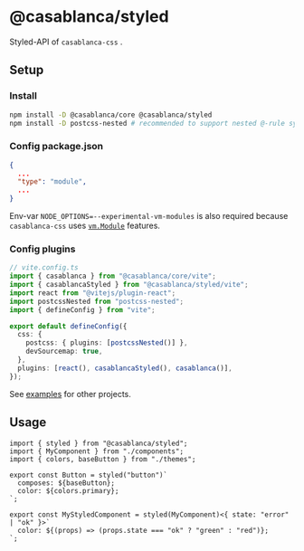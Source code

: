 # @casablanca/styled

Styled-API of `casablanca-css` .

## Setup

### Install

```sh
npm install -D @casablanca/core @casablanca/styled
npm install -D postcss-nested # recommended to support nested @-rule syntax
```

### Config package.json

```json
{
  ...
  "type": "module",
  ...
}
```

Env-var `NODE_OPTIONS=--experimental-vm-modules` is also required because `casablanca-css` uses [`vm.Module`](https://nodejs.org/api/vm.html#class-vmmodule) features.

### Config plugins

```ts
// vite.config.ts
import { casablanca } from "@casablanca/core/vite";
import { casablancaStyled } from "@casablanca/styled/vite";
import react from "@vitejs/plugin-react";
import postcssNested from "postcss-nested";
import { defineConfig } from "vite";

export default defineConfig({
  css: {
    postcss: { plugins: [postcssNested()] },
    devSourcemap: true,
  },
  plugins: [react(), casablancaStyled(), casablanca()],
});
```

See [examples](/examples/) for other projects.

## Usage

```tsx
import { styled } from "@casablanca/styled";
import { MyComponent } from "./components";
import { colors, baseButton } from "./themes";

export const Button = styled("button")`
  composes: ${baseButton};
  color: ${colors.primary};
`;

export const MyStyledComponent = styled(MyComponent)<{ state: "error" | "ok" }>`
  color: ${(props) => (props.state === "ok" ? "green" : "red")};
`;
```
